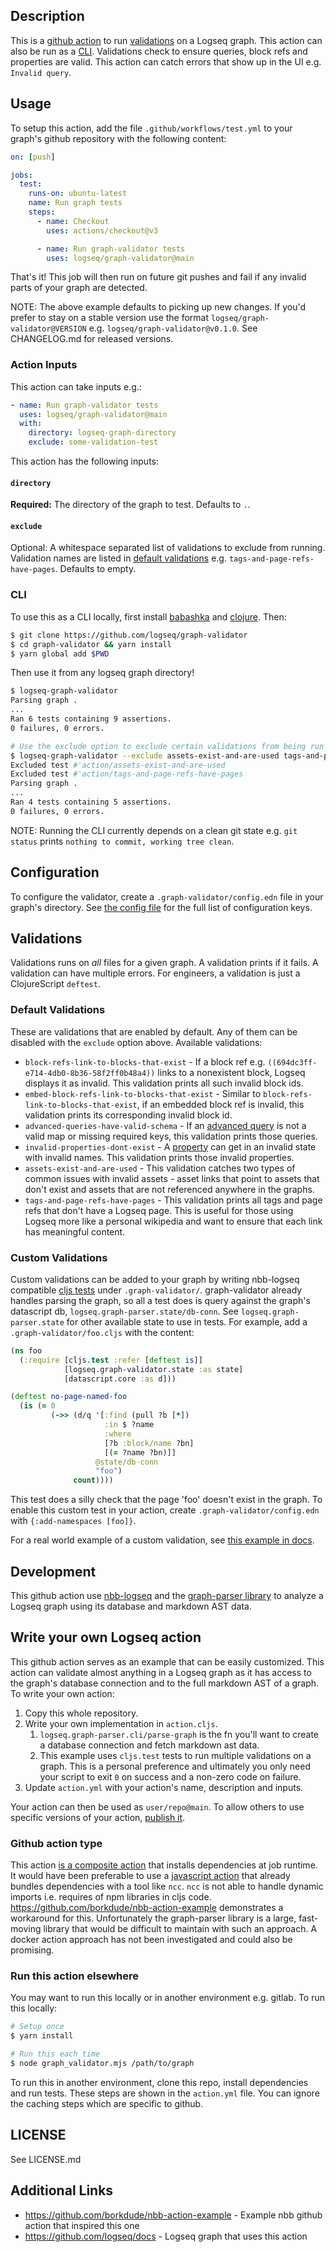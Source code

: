 ## Description

This is a [github action](https://github.com/features/actions) to run
[validations](#validations) on a Logseq graph. This action can also be run as a
[CLI](#cli). Validations check to ensure queries, block refs and properties are
valid. This action can catch errors that show up in the UI e.g. `Invalid query`.

## Usage

To setup this action, add the file `.github/workflows/test.yml` to your graph's
github repository with the following content:

``` yaml
on: [push]

jobs:
  test:
    runs-on: ubuntu-latest
    name: Run graph tests
    steps:
      - name: Checkout
        uses: actions/checkout@v3

      - name: Run graph-validator tests
        uses: logseq/graph-validator@main
```

That's it! This job will then run on future git pushes and fail if any invalid parts
of your graph are detected.

NOTE: The above example defaults to picking up new changes. If you'd prefer to stay on a stable version use the format `logseq/graph-validator@VERSION` e.g. `logseq/graph-validator@v0.1.0`. See CHANGELOG.md for released versions.

### Action Inputs

This action can take inputs e.g.:

```yaml
- name: Run graph-validator tests
  uses: logseq/graph-validator@main
  with:
    directory: logseq-graph-directory
    exclude: some-validation-test
```

This action has the following inputs:

#### `directory`

**Required:** The directory of the graph to test. Defaults to `.`.

#### `exclude`

Optional: A whitespace separated list of validations to exclude from running.
Validation names are listed in [default validations](#default-validations) e.g.
`tags-and-page-refs-have-pages`. Defaults to empty.

### CLI

To use this as a CLI locally, first install
[babashka](https://github.com/babashka/babashka#installation) and
[clojure](https://clojure.org/guides/install_clojure). Then:

```sh
$ git clone https://github.com/logseq/graph-validator
$ cd graph-validator && yarn install
$ yarn global add $PWD
```

Then use it from any logseq graph directory!
```sh
$ logseq-graph-validator
Parsing graph .
...
Ran 6 tests containing 9 assertions.
0 failures, 0 errors.

# Use the exclude option to exclude certain validations from being run
$ logseq-graph-validator --exclude assets-exist-and-are-used tags-and-page-refs-have-pages
Excluded test #'action/assets-exist-and-are-used
Excluded test #'action/tags-and-page-refs-have-pages
Parsing graph .
...
Ran 4 tests containing 5 assertions.
0 failures, 0 errors.
```

NOTE: Running the CLI currently depends on a clean git state e.g. `git status` prints `nothing to
commit, working tree clean`.

## Configuration

To configure the validator, create a `.graph-validator/config.edn` file in your
graph's directory. See [the config
file](https://github.com/logseq/graph-validator/blob/main/src/logseq/graph_validator/config.cljs)
for the full list of configuration keys.

## Validations

Validations runs on _all_ files for a given graph. A validation prints if it
fails. A validation can have multiple errors. For engineers, a validation is
just a ClojureScript `deftest`.

### Default Validations

These are validations that are enabled by default. Any of them can be disabled
with the `exclude` option above. Available validations:

- `block-refs-link-to-blocks-that-exist` - If a block ref e.g.
  `((694dc3ff-e714-4db0-8b36-58f2ff0b48a4))` links to a nonexistent block,
  Logseq displays it as invalid. This validation prints all such invalid block ids.
- `embed-block-refs-link-to-blocks-that-exist` - Similar to
  `block-refs-link-to-blocks-that-exist`, if an embedded block ref is invalid,
  this validation prints its corresponding invalid block id.
- `advanced-queries-have-valid-schema` - If an [advanced
  query](https://docs.logseq.com/#/page/advanced%20queries) is not a valid map
  or missing required keys, this validation prints those queries.
- `invalid-properties-dont-exist` - A
  [property](https://docs.logseq.com/#/page/properties/block/usage) can get in
  an invalid state with invalid names. This validation prints those invalid
  properties.
- `assets-exist-and-are-used` - This validation catches two types of common
  issues with invalid assets - asset links that point to assets that don't exist
  and assets that are not referenced anywhere in the graphs.
- `tags-and-page-refs-have-pages` - This validation prints all tags and page
  refs that don't have a Logseq page. This is useful for those using Logseq more
  like a personal wikipedia and want to ensure that each link has meaningful content.

### Custom Validations

Custom validations can be added to your graph by writing nbb-logseq compatible
[cljs tests](https://clojurescript.org/tools/testing) under `.graph-validator/`.
graph-validator already handles parsing the graph, so all a test does is
query against the graph's datascript db, `logseq.graph-parser.state/db-conn`. See
`logseq.graph-parser.state` for other available state to use in tests. For
example, add a `.graph-validator/foo.cljs` with the content:

```cljs
(ns foo
  (:require [cljs.test :refer [deftest is]]
            [logseq.graph-validator.state :as state]
            [datascript.core :as d]))

(deftest no-page-named-foo
  (is (= 0
         (->> (d/q '[:find (pull ?b [*])
                     :in $ ?name
                     :where
                     [?b :block/name ?bn]
                     [(= ?name ?bn)]]
                   @state/db-conn
                   "foo")
              count))))
```

This test does a silly check that the page 'foo' doesn't exist in the graph. To
enable this custom test in your action, create `.graph-validator/config.edn`
with `{:add-namespaces [foo]}`.

For a real world example of a custom validation, see [this example in docs](https://github.com/logseq/docs/blob/master/.graph-validator/schema.cljs).

## Development

This github action use [nbb-logseq](https://github.com/logseq/nbb-logseq) and the [graph-parser
library](https://github.com/logseq/logseq/tree/master/deps/graph-parser) to analyze a Logseq graph
using its database and markdown AST data.

## Write your own Logseq action

This github action serves as an example that can be easily customized. This
action can validate almost anything in a Logseq graph as it has access to the
graph's database connection and to the full markdown AST of a graph. To write
your own action:

1. Copy this whole repository.
2. Write your own implementation in `action.cljs`.
   1. `logseq.graph-parser.cli/parse-graph` is the fn you'll want to create a database connection and fetch markdown ast data.
   2. This example uses `cljs.test` tests to run multiple validations on a graph. This is a personal preference and ultimately you only need your script to exit `0` on success and a non-zero code on failure.
3. Update `action.yml` with your action's name, description and inputs.

Your action can then be used as `user/repo@main`. To allow others to use specific versions of your action, [publish it](https://docs.github.com/en/actions/creating-actions/publishing-actions-in-github-marketplace).

### Github action type

This action [is a composite action](https://docs.github.com/en/actions/creating-actions/creating-a-composite-action) that installs dependencies at job runtime. It would have been preferable to use a [javascript action](https://docs.github.com/en/actions/creating-actions/creating-a-javascript-action) that already bundles dependencies with a tool like `ncc`. `ncc` is not able to handle dynamic imports i.e. requires of npm libraries in cljs code. https://github.com/borkdude/nbb-action-example demonstrates a workaround for this. Unfortunately the graph-parser library is a large, fast-moving library that would be difficult to maintain with such an approach. A docker action approach has not been investigated and could also be promising.

### Run this action elsewhere

You may want to run this locally or in another environment e.g. gitlab. To run this locally:

```sh
# Setup once
$ yarn install

# Run this each time
$ node graph_validator.mjs /path/to/graph
```

To run this in another environment, clone this repo, install dependencies and
run tests. These steps are shown in the `action.yml` file. You can ignore the
caching steps which are specific to github.

## LICENSE
See LICENSE.md

## Additional Links
* https://github.com/borkdude/nbb-action-example - Example nbb github action that inspired this one
* https://github.com/logseq/docs - Logseq graph that uses this action
